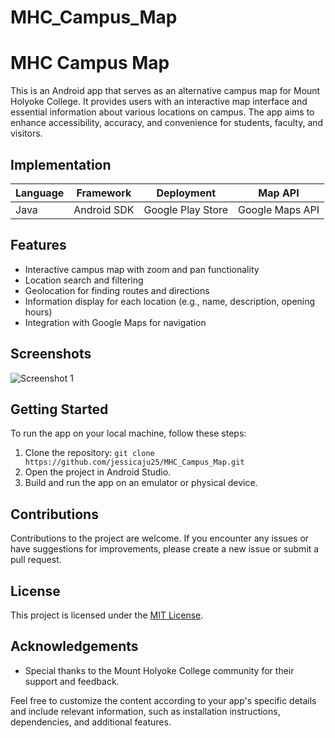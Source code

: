 # MHC_Campus_Map
# MHC Campus Map

This is an Android app that serves as an alternative campus map for Mount Holyoke College. It provides users with an interactive map interface and essential information about various locations on campus. The app aims to enhance accessibility, accuracy, and convenience for students, faculty, and visitors.

## Implementation

| Language  | Framework         | Deployment         | Map API         |
|-----------|-------------------|--------------------|-----------------|
| Java      | Android SDK       | Google Play Store  | Google Maps API |

## Features

- Interactive campus map with zoom and pan functionality
- Location search and filtering
- Geolocation for finding routes and directions
- Information display for each location (e.g., name, description, opening hours)
- Integration with Google Maps for navigation

## Screenshots

![Screenshot 1](/screenshots/screenshot1.png)

## Getting Started

To run the app on your local machine, follow these steps:

1. Clone the repository: `git clone https://github.com/jessicaju25/MHC_Campus_Map.git`
2. Open the project in Android Studio.
3. Build and run the app on an emulator or physical device.

## Contributions

Contributions to the project are welcome. If you encounter any issues or have suggestions for improvements, please create a new issue or submit a pull request.

## License

This project is licensed under the [MIT License](LICENSE).

## Acknowledgements

- Special thanks to the Mount Holyoke College community for their support and feedback.

Feel free to customize the content according to your app's specific details and include relevant information, such as installation instructions, dependencies, and additional features.

